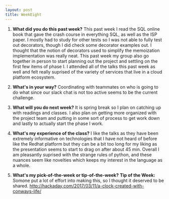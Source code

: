 ```yaml
---
layout: post
title: WeekEight
---
```


1. **What did you do this past week?**
This past week I read the SQL online book that gave the crash course in everything SQL, as well as the ISP paper. I mostly had to study for other tests so I was not able to fully test out decorators, though I did check some decorator examples out. I thought that the notion of decorators used to simplify the memoization implementation was really neat. This past week my group also go together in person to start planning out the project and settling on the first few items of phase I. I attended all of the talks this past week as well and felt really suprised of the variety of services that live in a cloud platform ecosystem.

2. **What's in your way?**
Coordinating with teammates on who is going to do what since our slack chat is not too active seems to be the current challenge.

3. **What will you do next week?**
It is spring break so I plan on catching up with readings and classes. I also plan on getting more organized with the project team and putting in some sort of process to get work down and lastly to actually start the phase I work.

4. **What's my experience of the class?**
I like the talks as they have been extremely informative on technologies that I have not heard of before like the Redhat platform but they can be a bit too long for my liking as the presentation seems to start to drag on after about 45 min. Overall I am pleasantly suprised with the strange rules of python, and these nuances seem like novelties which keeps my interest in the language as a whole. 

5. **What's my pick-of-the-week or tip-of-the-week?**
**Tip of the Week:** Somone put a lot of effort into making this, so I thought it deserved to be shared.
<http://hackaday.com/2017/03/11/a-clock-created-with-conways-life/>
